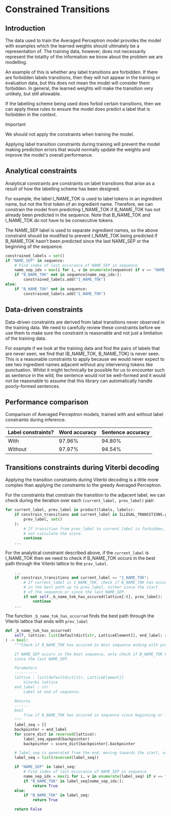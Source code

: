 # Constrained Transitions

## Introduction

The data used to train the Averaged Perceptron model provides the model with examples which the learned weights should ultimately be a representation of. The training data, however, does not necessarily represent the totality of the information we know about the problem we are modelling.

An example of this is whether any label transitions are forbidden. If there are forbidden labels transitions, then they will not appear in the training or evaluation data, but this does not mean the model will consider them forbidden. In general, the learned weights will make the transition very unlikely, but still allowable.

If the labelling scheme being used does forbid certain transitions, then we can apply these rules to ensure the model does predict a label that is forbidden in the context.

> [!IMPORTANT]
>
> We should not apply the constraints when training the model.
>
> Applying label transition constraints during training will prevent the model making prediction errors that would normally update the weights and improve the model's overall performance.

## Analytical constraints

Analytical constraints are constraints on label transitions that arise as a result of how the labelling scheme has been designed.

For example, the label I_NAME_TOK is used to label tokens in an ingredient name, but not the first token of an ingredient name. Therefore, we can constrain the model from predicting I_NAME_TOK if B_NAME_TOK has not already been predicted in the sequence. Note that B_NAME_TOK and I_NAME_TOK do not have to be consecutive tokens.

The NAME_SEP label is used to separate ingredient names, so the above constraint should be modified to prevent I_NAME_TOK being predicted if B_NAME_TOK hasn't been predicted since the last NAME_SEP or the beginning of the sequence.

```python
constrained_labels = set()
if "NAME_SEP" in sequence:
    # Find index of last occurance of NAME_SEP in sequence
    name_sep_idx = max(i for i, v in enumerate(sequence) if v == "NAME_SEP")
    if "B_NAME_TOK" not in sequence[name_sep_idx:]:
        constrained_labels.add("I_NAME_TOK")
else:
    if "B_NAME_TOK" not in sequence:
        constrained_labels.add("I_NAME_TOK")
```



## Data-driven constraints

Data-driven constraints are derived from label transitions never observed in the training data. We need to carefully review these constraints before we use them to make sure the constraint is reasonable and not just a limitation of the training data.

For example if we look at the training data and find the pairs of labels that are never seen, we find that (B_NAME_TOK, B_NAME_TOK) is never seen. This is a reasonable constraints to apply because we would never expect to see two ingredient names adjacent without any intervening tokens like punctuation. Whilst it might technically be possible for us to encounter such as sentence in the wild, the sentence would not be well-formed and it would not be reasonable to assume that this library can automatically handle poorly-formed sentences.

## Performance comparison

Comparison of Averaged Perceptron models, trained with and without label constraints during inference.

| Label constraints? | Word accuracy | Sentence accuracy |
| ------------------ | ------------- | ----------------- |
| With               | 97.96%        | 94.80%            |
| Without            | 97.97%        | 94.54%            |

## Transitions constraints during Viterbi decoding

Applying the transition constraints during Viterbi decoding is a little more complex than applying the constraints to the greedy Averaged Perceptron.

For the constraints that constrain the transition to the adjacent label, we can check during the iteration over each `(current_label, prev_label)` pair:

```python
for current_label, prev_label in product(labels, labels):
    if constrain_transitions and current_label in ILLEGAL_TRANSITIONS.get(
        prev_label, set()
    ):
    	# If transition from prev_label to current_label is forbidden, do
    	# not calculate the score.
    	continue
    ...
```

For the analytical constraint described above, if the `current_label` is I_NAME_TOK then we need to check if B_NAME_TOK occurs in the best path through the Viterbi lattice to the `prev_label`.

```python
    ...
    if constrain_transitions and current_label == "I_NAME_TOK":
        # If current_label is I_NAME_TOK, check if B_NAME_TOK has occurred
        # in the best path up to prev_label, either since the start
        # of the sequence or since the last NAME_SEP.
        if not self._b_name_tok_has_occured(lattice[:t], prev_label):
            continue
    ...
```

The function `_b_name_tok_has_occurred` finds the best path through the Viterbi lattice that ends with `prev_label`

```python
def _b_name_tok_has_occurred(
    self, lattice: list[defaultdict[str, LatticeElement]], end_label: str
) -> bool:
    """Check if B_NAME_TOK has occured in best sequence ending with prev_label.

    If NAME_SEP occurs in the best sequence, only check if B_NAME_TOK has occurred
    since the last NAME_SEP.

    Parameters
    ----------
    lattice : list[defaultdict[str, LatticeElement]]
        Viterbi lattice
    end_label : str
        Label at end of sequence.

    Returns
    -------
    bool
        True if B_NAME_TOK has occured in sequence since beginning or last NAME_SEP.
    """
    label_seq = []
    backpointer = end_label
    for score_dict in reversed(lattice):
        label_seq.append(backpointer)
        backpointer = score_dict[backpointer].backpointer

    # label_seq is generated from the end, moving towards the start, so reverse.
    label_seq = list(reversed(label_seq))

    if "NAME_SEP" in label_seq:
        # Find index of last occurance of NAME_SEP in sequence
        name_sep_idx = max(i for i, v in enumerate(label_seq) if v == "NAME_SEP")
        if "B_NAME_TOK" in label_seq[name_sep_idx:]:
            return True
    else:
        if "B_NAME_TOK" in label_seq:
            return True

    return False
```

